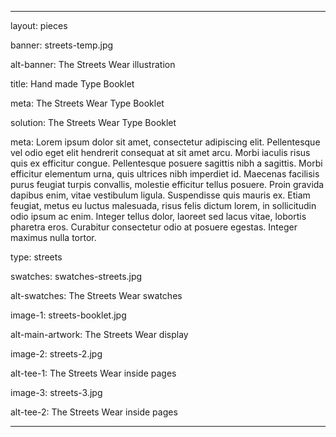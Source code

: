 ---

layout: pieces

banner: streets-temp.jpg

alt-banner: The Streets Wear illustration

title: Hand made Type Booklet

meta: The Streets Wear Type Booklet

solution: The Streets Wear Type Booklet

meta: Lorem ipsum dolor sit amet, consectetur adipiscing elit. Pellentesque vel odio eget elit hendrerit consequat at sit amet arcu. Morbi iaculis risus quis ex efficitur congue. Pellentesque posuere sagittis nibh a sagittis. Morbi efficitur elementum urna, quis ultrices nibh imperdiet id. Maecenas facilisis purus feugiat turpis convallis, molestie efficitur tellus posuere. Proin gravida dapibus enim, vitae vestibulum ligula. Suspendisse quis mauris ex. Etiam feugiat, metus eu luctus malesuada, risus felis dictum lorem, in sollicitudin odio ipsum ac enim. Integer tellus dolor, laoreet sed lacus vitae, lobortis pharetra eros. Curabitur consectetur odio at posuere egestas. Integer maximus nulla tortor.

type: streets

swatches: swatches-streets.jpg

alt-swatches: The Streets Wear swatches

image-1: streets-booklet.jpg

alt-main-artwork: The Streets Wear display

image-2: streets-2.jpg

alt-tee-1: The Streets Wear inside pages

image-3: streets-3.jpg

alt-tee-2: The Streets Wear inside pages

---